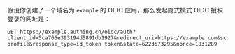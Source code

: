 
<ApiMethodSpec method="get" host="https://<你的应用域名>.authing.cn" path="/oidc/auth" summary="拼接一个链接并让终端用户在浏览器中访问，发起 OIDC 授权登录请求。" description="发起授权需要拼接一个用来授权的 URL，并让终端用户在浏览器中访问，具体参数如下：">
<template slot="queryParams">
<ApiMethodParam name="client_id" type="string" required description="应用 ID" />
<ApiMethodParam name="redirect_uri" type="string" required>

回调链接，用户在 OP 认证成功后，OP 会将 id_token、access_token 以 URL hash 的形式发送到这个地址。这个值**必须**出现在控制台配置的**回调地址**中，否则 OP 不允许向该地址回调。启用隐式模式时，**控制台配置的所有** redirect_uri **建议使用 https 地址**，否则 access_token 将会在明文状态下传输，造成安全隐患。如果你要使用 http 地址，请在控制台打开「**不强制 implicit 模式回调链接为 https**」开关。

</ApiMethodParam>
<ApiMethodParam name="scope" type="string" required>

需要请求的权限，必须包含 **openid**。如果需要**获取手机号**和 **email** 需要包含 phone email；多个 scope 请用**空格分隔**。同时 id_token 中会包含相关的字段。**隐式模式不支持返回 refresh_token**，所以 offline_access 字段无效。

</ApiMethodParam>
<ApiMethodParam name="response_type" type="string" required>

返回类型，可选值为 id_token, id_token token。含义为认证成功后，OP 返回 id_token 和 access_token。[参考 OIDC 规范](https://openid.net/specs/openid-connect-core-1_0.html#AuthorizationExamples)。

</ApiMethodParam>
<ApiMethodParam name="state" type="string" required description="一个随机字符串，用于防范 CSRF 攻击，如果 response 中的 state 值和发送请求之前设置的 state 值不同，说明受到攻击。" />
<ApiMethodParam name="nonce" type="string" required>

一个随机字符串，用于防范 Replay 攻击，**implicit 模式下必填**。

</ApiMethodParam>
<ApiMethodParam name="prompt" type="string">

可以为 none，login，consent 或 select_account，指定 OP 与 End-User 的交互方式。[参考 OIDC 规范](https://openid.net/specs/openid-connect-core-1_0.html#AuthRequest)。

</ApiMethodParam>
</template>

</ApiMethodSpec>

假设你创建了一个域名为 `example` 的 OIDC 应用，那么发起隐式模式 OIDC 授权登录的网址是：

```
GET https://example.authing.cn/oidc/auth?client_id=5ca765e393194d5891db1927&redirect_uri=https://example.com&scope=openid profile&response_type=id_token token&state=6223573295&nonce=1831289
```